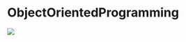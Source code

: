 # ObjectOrientedProgramming

<img src=https://media.giphy.com/media/v1.Y2lkPTc5MGI3NjExY3lsd3FzZmgyaXg5ZnZwc2l6Y2xybzJqZ2NhazYydDBid3VhYXQ2biZlcD12MV9pbnRlcm5hbF9naWZfYnlfaWQmY3Q9cw/tVhJw24Gv8FGGlnjDN/giphy.gif >

